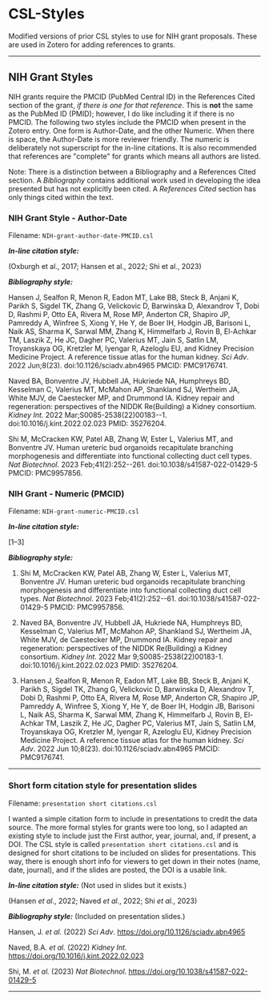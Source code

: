 # CSL-Styles
Modified versions of prior CSL styles to use for NIH grant proposals. These are used in Zotero for adding references to grants. 

***

## NIH Grant Styles
NIH grants require the PMCID (PubMed Central ID) in the References Cited section of the grant, _if there is one for that reference_. This is **not** the same as the PubMed ID (PMID); however, I do like including it if there is no PMCID. The following two styles include the PMCID when present in the Zotero entry. One form is Author-Date, and the other Numeric. When there is space, the Author-Date is more reviewer friendly. The numeric is deliberately not superscript for the in-line citations. It is also recommended that references are "complete" for grants which means all authors are listed. 

Note: There is a distinction between a Bibliography and a References Cited section. A _Bibliography_ contains additional work used in developing the idea presented but has not explicitly been cited. A _References Cited_ section has only things cited within the text. 

### NIH Grant Style - Author-Date

Filename: `NIH-grant-author-date-PMCID.csl`

_**In-line citation style:**_ 

(Oxburgh et al., 2017; Hansen et al., 2022; Shi et al., 2023)

**_Bibliography style:_**

Hansen J, Sealfon R, Menon R, Eadon MT, Lake BB, Steck B, Anjani K, Parikh S, Sigdel TK, Zhang G, Velickovic D, Barwinska D, Alexandrov T, Dobi D, Rashmi P, Otto EA, Rivera M, Rose MP, Anderton CR, Shapiro JP, Pamreddy A, Winfree S, Xiong Y, He Y, de Boer IH, Hodgin JB, Barisoni L, Naik AS, Sharma K, Sarwal MM, Zhang K, Himmelfarb J, Rovin B, El-Achkar TM, Laszik Z, He JC, Dagher PC, Valerius MT, Jain S, Satlin LM, Troyanskaya OG, Kretzler M, Iyengar R, Azeloglu EU, and Kidney Precision Medicine Project. A reference tissue atlas for the human kidney. _Sci Adv_. 2022 Jun;8(23). doi:10.1126/sciadv.abn4965 PMCID: PMC9176741.

Naved BA, Bonventre JV, Hubbell JA, Hukriede NA, Humphreys BD, Kesselman C, Valerius MT, McMahon AP, Shankland SJ, Wertheim JA, White MJV, de Caestecker MP, and Drummond IA. Kidney repair and regeneration: perspectives of the NIDDK Re(Building) a Kidney consortium. _Kidney Int_. 2022 Mar;S0085-2538(22)00183--1. doi:10.1016/j.kint.2022.02.023 PMID: 35276204.

Shi M, McCracken KW, Patel AB, Zhang W, Ester L, Valerius MT, and Bonventre JV. Human ureteric bud organoids recapitulate branching morphogenesis and differentiate into functional collecting duct cell types. _Nat Biotechnol_. 2023 Feb;41(2):252--261. doi:10.1038/s41587-022-01429-5 PMCID: PMC9957856.



### NIH Grant - Numeric (PMCID)
Filename: `NIH-grant-numeric-PMCID.csl`

_**In-line citation style:**_ 

[1–3]

**_Bibliography style:_**


1. Shi M, McCracken KW, Patel AB, Zhang W, Ester L, Valerius MT, Bonventre JV. Human ureteric bud organoids recapitulate branching morphogenesis and differentiate into functional collecting duct cell types. _Nat Biotechnol_. 2023 Feb;41(2):252--61. doi:10.1038/s41587-022-01429-5 PMCID: PMC9957856.

2. Naved BA, Bonventre JV, Hubbell JA, Hukriede NA, Humphreys BD, Kesselman C, Valerius MT, McMahon AP, Shankland SJ, Wertheim JA, White MJV, de Caestecker MP, Drummond IA. Kidney repair and regeneration: perspectives of the NIDDK Re(Building) a Kidney consortium. _Kidney Int_. 2022 Mar 9;S0085-2538(22)00183-1. doi:10.1016/j.kint.2022.02.023 PMID: 35276204.

3. Hansen J, Sealfon R, Menon R, Eadon MT, Lake BB, Steck B, Anjani K, Parikh S, Sigdel TK, Zhang G, Velickovic D, Barwinska D, Alexandrov T, Dobi D, Rashmi P, Otto EA, Rivera M, Rose MP, Anderton CR, Shapiro JP, Pamreddy A, Winfree S, Xiong Y, He Y, de Boer IH, Hodgin JB, Barisoni L, Naik AS, Sharma K, Sarwal MM, Zhang K, Himmelfarb J, Rovin B, El-Achkar TM, Laszik Z, He JC, Dagher PC, Valerius MT, Jain S, Satlin LM, Troyanskaya OG, Kretzler M, Iyengar R, Azeloglu EU, Kidney Precision Medicine Project. A reference tissue atlas for the human kidney. _Sci Adv_. 2022 Jun 10;8(23). doi:10.1126/sciadv.abn4965 PMCID: PMC9176741.

***

### Short form citation style for presentation slides
Filename: `presentation short citations.csl`

I wanted a simple citation form to include in presentations to credit the data source. The more formal styles for grants were too long, so I adapted an existing style to include just the First author, year, journal, and, if present, a DOI. The CSL style is called `presentation short citations.csl` and is designed for short citations to be included on slides for presentations. This way, there is enough short info for viewers to get down in their notes (name, date, journal), and if the slides are posted, the DOI is a usable link. 

_**In-line citation style:**_ (Not used in slides but it exists.)

(Hansen _et al._, 2022; Naved _et al._, 2022; Shi _et al._, 2023)

**_Bibliography style:_** (Included on presentation slides.)

Hansen, J. _et al._ (2022) _Sci Adv_. https://doi.org/10.1126/sciadv.abn4965

Naved, B.A. _et al._ (2022) _Kidney Int_. https://doi.org/10.1016/j.kint.2022.02.023

Shi, M. _et al._ (2023) _Nat Biotechnol_. https://doi.org/10.1038/s41587-022-01429-5

***
